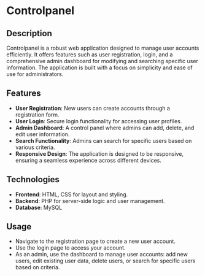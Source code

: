 # Controlpanel
## **Description**

Controlpanel is a robust web application designed to manage user accounts efficiently. It offers features such as user registration, login, and a comprehensive admin dashboard for modifying and searching specific user information. The application is built with a focus on simplicity and ease of use for administrators.

## **Features**

- **User Registration**: New users can create accounts through a registration form.
- **User Login**: Secure login functionality for accessing user profiles.
- **Admin Dashboard**: A control panel where admins can add, delete, and edit user information.
- **Search Functionality**: Admins can search for specific users based on various criteria.
- **Responsive Design**: The application is designed to be responsive, ensuring a seamless experience across different devices.

## **Technologies**

- **Frontend**: HTML, CSS for layout and styling.
- **Backend**: PHP for server-side logic and user management.
- **Database**: MySQL 

## **Usage**

- Navigate to the registration page to create a new user account.
- Use the login page to access your account.
- As an admin, use the dashboard to manage user accounts: add new users, edit existing user data, delete users, or search for specific users based on criteria.
